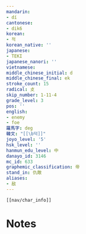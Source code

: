 ```yaml
---
mandarin:
- dí
cantonese:
- dik6
korean:
- 적
korean_native: ''
japanese:
- TEKI
japanese_nanori: ''
vietnamese:
middle_chinese_initial: d
middle_chinese_final: ek
stroke_count: 15
radical: 攴
skip_number: 1-11-4
grade_level: 3
pos: ''
english:
- enemy
- foe
羅馬字: deg
韓文: "[[\b덕]]"
joyo_level: '5'
hsk_level: ''
hanmun_edu_level: 中
danayo_id: 3146
mc_id: 633
graphemic_classification: 帝
stand_in: 仇敵
aliases:
- 敌
---
```

```meta-bind-embed
[[nav/char_info]]
```

# Notes
